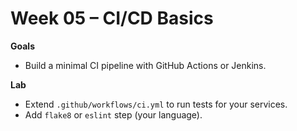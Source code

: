 # Week 05 – CI/CD Basics


**Goals**
- Build a minimal CI pipeline with GitHub Actions or Jenkins.

**Lab**
- Extend `.github/workflows/ci.yml` to run tests for your services.
- Add `flake8` or `eslint` step (your language).
